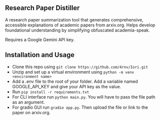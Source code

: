 ## Research Paper Distiller

A research paper summarization tool that generates comprehensive, accessible explanations of academic papers from arxiv.org. Helps develop foundational understanding by simplifying obfuscated academia-speak.

Requires a Google Gemini API key.

## Installation and Usage

- Clone this repo using `git clone https://github.com/4rnv/Iori.git`
- Unzip and set up a virtual environment using `python -m venv <environment name>`
- Add a .env file to the root of your folder. Add a variable named GOOGLE_API_KEY and give your API key as the value.
- Run `pip install -r requirements.txt`
- For CLI interface run `python main.py`. You will have to pass the file path as an argument.
- For gradio GUI run `gradio app.py`. Then upload the file or link to the paper on arxiv.org.